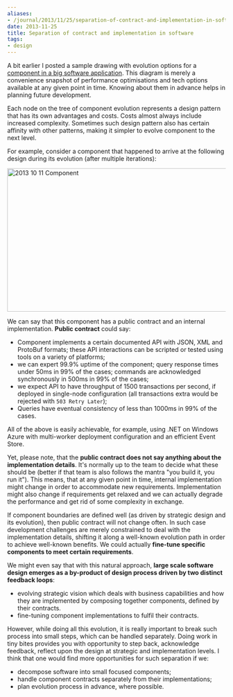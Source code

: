 ```yaml
---
aliases:
- /journal/2013/11/25/separation-of-contract-and-implementation-in-software.html/index.html
date: 2013-11-25
title: Separation of contract and implementation in software
tags:
- design
---
```

<p>A bit earlier I posted a sample drawing with evolution options for a <a href="http://abdullin.com/journal/2013/11/24/many-ways-for-an-emergent-design-in-a-component.html">component in a big software application</a>. This diagram is merely a convenience snapshot of performance optimisations and tech options available at any given point in time. Knowing about them in advance helps in planning future development.</p>

<p>Each node on the tree of component evolution represents a design pattern that has its own advantages and costs. Costs almost always include increased complexity. Sometimes such design pattern also has certain affinity with other patterns, making it simpler to evolve component to the next level.</p>

<p>For example, consider a component that happened to arrive at the following design during its evolution (after multiple iterations):</p>

<p><img style="display:block; margin-left:auto; margin-right:auto;" src="/storage/uploads/2013/11/2013-11-25-complex-component.jpg" alt="2013 10 11 Component" title="2013-10-11 Component.jpeg" border="0" width="550" height="331" /></p>

<p>We can say that this component has a public contract and an internal implementation. <strong>Public contract</strong> could say:</p>

<ul>
<li>Component implements a certain documented API with JSON, XML and ProtoBuf formats; these API interactions can be scripted or tested using tools on a variety of platforms;</li>
<li>we can expert 99.9% uptime of the component; query response times under 50ms in 99% of the cases; commands are acknowledged synchronously in 500ms in 99% of the cases;</li>
<li>we expect API to have throughput of 1500 transactions per second, if deployed in single-node configuration (all transactions extra would be rejected with <code>503 Retry Later</code>);</li>
<li>Queries have eventual consistency of less than 1000ms in 99% of the cases.</li>
</ul>

<p>All of the above is easily achievable, for example, using .NET on Windows Azure with multi-worker deployment configuration and an efficient Event Store.</p>

<p>Yet, please note, that the <strong>public contract does not say anything about the implementation details</strong>. It's normally up to the team to decide what these should be (better if that team is also follows the mantra "you build it, you run it"). This means, that at any given point in time, internal implementation might change in order to accommodate new requirements. Implementation might also change if requirements get relaxed and we can actually degrade the performance and get rid of some complexity in exchange.</p>

<p>If component boundaries are defined well (as driven by strategic design and its evolution), then public contract will not change often. In such case development challenges are merely constrained to deal with the implementation details, shifting it along a well-known evolution path in order to achieve well-known benefits. We could actually <strong>fine-tune specific components to meet certain requirements</strong>. </p>

<p>We might even say that with this natural approach, <strong>large scale software design emerges as a by-product of design process driven by two distinct feedback loops</strong>:</p>

<ul>
<li>evolving strategic vision which deals with business capabilities and how they are implemented by composing together components, defined by their contracts.</li>
<li>fine-tuning component implementations to fulfil their contracts.</li>
</ul>

<p>However, while doing all this evolution, it is really important to break such process into small steps, which can be handled separately. Doing work in tiny bites provides you with opportunity to step back, acknowledge feedback, reflect upon the design at strategic and implementation levels. I think that one would find more opportunities for such separation if we:</p>

<ul>
<li>decompose software into small focused components;</li>
<li>handle component contracts separately from their implementations;</li>
<li>plan evolution process in advance, where possible.</li>
</ul>
